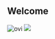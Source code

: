 ## Welcome

<img src="https://github-readme-stats.vercel.app/api/top-langs?username=Exemption6877&show_icons=true&locale=en&layout=compact&theme=chartreuse-dark" alt="ovi" />
<img src="https://www.codewars.com/users/Exemption6877/badges/large" />
<!--
**Exemption6877/Exemption6877** is a ✨ _special_ ✨ repository because its `README.md` (this file) appears on your GitHub profile.

Here are some ideas to get you started:

- 🔭 I’m currently working on ...
- 🌱 I’m currently learning ...
- 👯 I’m looking to collaborate on ...
- 🤔 I’m looking for help with ...
- 💬 Ask me about ...
- 📫 How to reach me: ...
- 😄 Pronouns: ...
- ⚡ Fun fact: ...
-->
